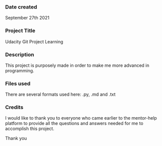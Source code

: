 ### Date created
September 27th 2021

### Project Title
Udacity Git Project Learning

### Description
This project is purposely made in order to make me more advanced in programming.

### Files used
There are several formats used here: .py, .md and .txt

### Credits
I would like to thank you to everyone who came earlier to the mentor-help platform to provide all the questions and answers needed for me to accomplish this project.

Thank you
